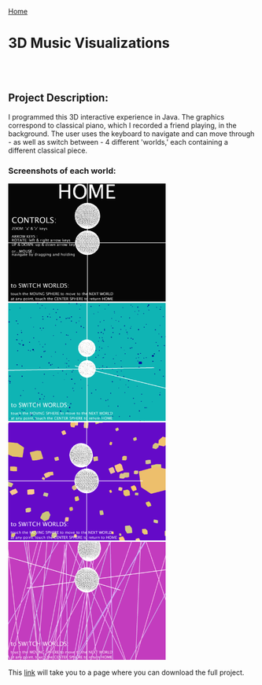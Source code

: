 [Home](index.md)

# 3D Music Visualizations
<br/>
<br/>

## Project Description:
I programmed this 3D interactive experience in Java. The graphics correspond to classical piano, which I recorded a friend playing, in the background. The user uses the keyboard to navigate and can move through - as well as switch between - 4 different 'worlds,' each containing a different classical piece.

### Screenshots of each world:

<img src="darkworld.png" alt="3d graphics" width="320" height="240"/>

<img src="greenworld.png" alt="3d graphics" width="320" height="240"/>  

<img src="purpleworld.png" alt="3d graphics" width="320" height="240"/>

<img src="pinkworld.png" alt="3d graphics" width="320" height="240"/>


This [link](https://github.com/kyrakraft/3d-music-visualizations) will take you to a page where you can download the full project.
